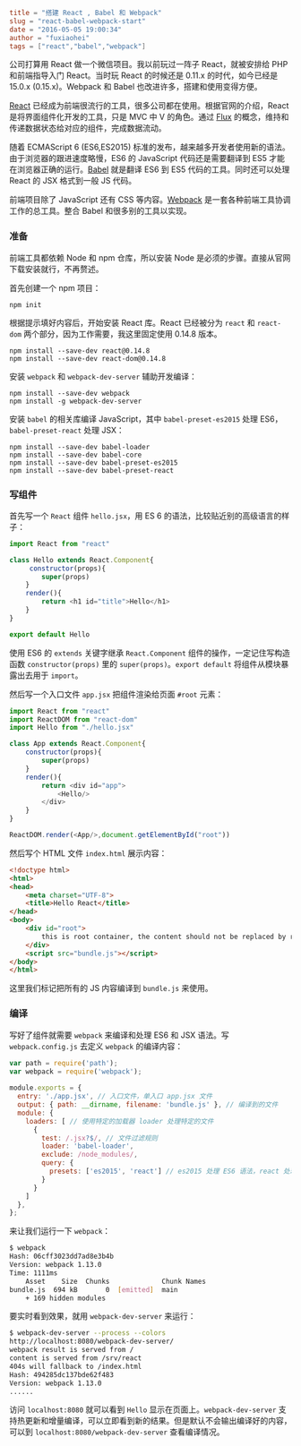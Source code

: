 ```toml
title = "搭建 React , Babel 和 Webpack"
slug = "react-babel-webpack-start"
date = "2016-05-05 19:00:34"
author = "fuxiaohei"
tags = ["react","babel","webpack"]
```

公司打算用 React 做一个微信项目。我以前玩过一阵子 React，就被安排给 PHP 和前端指导入门 React。当时玩 React 的时候还是 0.11.x 的时代，如今已经是 15.0.x (0.15.x)。Webpack 和 Babel 也改进许多，搭建和使用变得方便。

[React](https://facebook.github.io/react/) 已经成为前端很流行的工具，很多公司都在使用。根据官网的介绍，React是将界面组件化开发的工具，只是 MVC 中 V 的角色。通过 [Flux](https://facebook.github.io/flux/) 的概念，维持和传递数据状态给对应的组件，完成数据流动。

随着 ECMAScript 6 (ES6,ES2015) 标准的发布，越来越多开发者使用新的语法。由于浏览器的跟进速度略慢，ES6 的 JavaScript 代码还是需要翻译到 ES5 才能在浏览器正确的运行。[Babel](https://babeljs.io/) 就是翻译 ES6 到 ES5 代码的工具。同时还可以处理 React 的 JSX 格式到一般 JS 代码。

前端项目除了 JavaScript 还有 CSS 等内容。[Webpack](https://webpack.github.io/) 是一套各种前端工具协调工作的总工具。整合 Babel 和很多别的工具以实现。

<!--more-->

### 准备

前端工具都依赖 Node 和 npm 仓库，所以安装 Node 是必须的步骤。直接从官网下载安装就行，不再赘述。

首先创建一个 npm 项目：

	npm init

根据提示填好内容后，开始安装 React 库。React 已经被分为 `react` 和 `react-dom` 两个部分，因为工作需要，我这里固定使用 0.14.8 版本。

	npm install --save-dev react@0.14.8
	npm install --save-dev react-dom@0.14.8

安装 `webpack` 和 `webpack-dev-server` 辅助开发编译：

	npm install --save-dev webpack
	npm install -g webpack-dev-server

安装 `babel` 的相关库编译 JavaScript，其中 `babel-preset-es2015` 处理 ES6，`babel-preset-react` 处理 JSX：

	npm install --save-dev babel-loader
	npm install --save-dev babel-core
	npm install --save-dev babel-preset-es2015
	npm install --save-dev babel-preset-react

### 写组件

首先写一个 `React` 组件 `hello.jsx`，用 ES 6 的语法，比较贴近别的高级语言的样子：

```javascript
import React from "react"

class Hello extends React.Component{
     constructor(props){
        super(props)
    }
    render(){
        return <h1 id="title">Hello</h1>
    }
}

export default Hello
```
使用 ES6 的 `extends` 关键字继承 `React.Component` 组件的操作，一定记住写构造函数 `constructor(props)` 里的 `super(props)`。`export default` 将组件从模块暴露出去用于 `import`。

然后写一个入口文件 `app.jsx` 把组件渲染给页面 `#root` 元素：

```javascript
import React from "react"
import ReactDOM from "react-dom"
import Hello from "./hello.jsx"

class App extends React.Component{
    constructor(props){
        super(props)
    }
    render(){
        return <div id="app">
            <Hello/>
        </div>
    }
}

ReactDOM.render(<App/>,document.getElementById("root"))
```

然后写个 HTML 文件 `index.html` 展示内容：

```html
<!doctype html>
<html>
<head>
    <meta charset="UTF-8">
    <title>Hello React</title>
</head>
<body>
    <div id="root">
        this is root container, the content should not be replaced by react components
    </div>
    <script src="bundle.js"></script>
</body>
</html>
```

这里我们标记把所有的 JS 内容编译到 `bundle.js` 来使用。

### 编译

写好了组件就需要 `webpack` 来编译和处理 ES6 和 JSX 语法。写 `webpack.config.js` 去定义 `webpack` 的编译内容：

```javascript
var path = require('path');
var webpack = require('webpack');
 
module.exports = {
  entry: './app.jsx', // 入口文件，单入口 app.jsx 文件
  output: { path: __dirname, filename: 'bundle.js' }, // 编译到的文件
  module: {
    loaders: [ // 使用特定的加载器 loader 处理特定的文件
      {
        test: /.jsx?$/, // 文件过滤规则
        loader: 'babel-loader',
        exclude: /node_modules/,
        query: {
          presets: ['es2015', 'react'] // es2015 处理 ES6 语法，react 处理 jsx 语法
        }
      }
    ]
  },
};
```

来让我们运行一下 `webpack`：

```bash
$ webpack
Hash: 06cff3023dd7ad8e3b4b
Version: webpack 1.13.0
Time: 1111ms
    Asset    Size  Chunks             Chunk Names
bundle.js  694 kB       0  [emitted]  main
    + 169 hidden modules
```

要实时看到效果，就用 `webpack-dev-server` 来运行：

```bash
$ webpack-dev-server --process --colors
http://localhost:8080/webpack-dev-server/
webpack result is served from /
content is served from /srv/react
404s will fallback to /index.html
Hash: 494285dc137bde62f483
Version: webpack 1.13.0
......
```

访问 `localhost:8080` 就可以看到 `Hello` 显示在页面上。`webpack-dev-server` 支持热更新和增量编译，可以立即看到新的结果。但是默认不会输出编译好的内容，可以到 `localhost:8080/webpack-dev-server` 查看编译情况。


